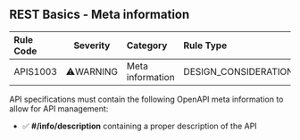 ## REST Basics - Meta information

| Rule Code | Severity  | Category         | Rule Type            | Description          |
| :-------- | :-------: | :--------------- | :------------------- | :------------------- |
| APIS1003  | ⚠️WARNING | Meta information | DESIGN_CONSIDERATION | API meta information |

API specifications must contain the following OpenAPI meta information to allow for API management:

- ✅ **#/info/description** containing a proper description of the API

